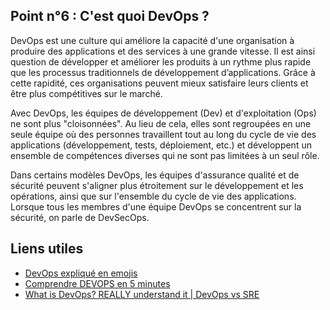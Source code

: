 
## Point n°6 : C'est quoi DevOps ? 

DevOps est une culture qui améliore la capacité d'une organisation à produire des applications et des services à une grande vitesse. Il est ainsi question de développer et améliorer les produits à un rythme plus rapide que les processus traditionnels de développement d’applications. Grâce à cette rapidité, ces organisations peuvent mieux satisfaire leurs clients et être plus compétitives sur le marché.

Avec DevOps, les équipes de développement (Dev) et d'exploitation (Ops) ne sont plus "cloisonnées". Au lieu de cela, elles sont regroupées en une seule équipe où des personnes travaillent tout au long du cycle de vie des applications (développement, tests, déploiement, etc.) et développent un ensemble de compétences diverses qui ne sont pas limitées à un seul rôle.

Dans certains modèles DevOps, les équipes d'assurance qualité et de sécurité peuvent s'aligner plus étroitement sur le développement et les opérations, ainsi que sur l'ensemble du cycle de vie des applications. Lorsque tous les membres d'une équipe DevOps se concentrent sur la sécurité, on parle de DevSecOps.


## Liens utiles 

- [DevOps expliqué en emojis](https://www.youtube.com/watch?v=M6F6GWcGxLQ)
- [Comprendre DEVOPS en 5 minutes](https://www.youtube.com/watch?v=LYYeC5sgQos)
- [What is DevOps? REALLY understand it | DevOps vs SRE](https://www.youtube.com/watch?v=0yWAtQ6wYNM)
